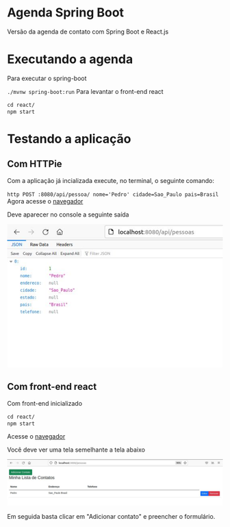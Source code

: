 # Agenda Spring Boot
Versão da agenda de contato com Spring Boot e React.js

# Executando a agenda
Para executar o spring-boot

`
./mvnw spring-boot:run
`
Para levantar o front-end react

```
cd react/
npm start
```

# Testando a aplicação

## Com HTTPie

Com a aplicação já incializada execute, no terminal,  o seguinte comando:

`
http POST :8080/api/pessoa/ nome='Pedro' cidade=Sao_Paulo pais=Brasil
`
Agora acesse o [navegador](http://localhost:8080/api/pessoas)


Deve aparecer no console a seguinte saída

![Saida](/images/output.jpg)

## Com front-end react

Com front-end inicializado 
```
cd react/
npm start
```

Acesse o  [navegador](http://localhost:3000/pessoas)

Você deve ver uma tela semelhante a tela abaixo

![Saida](/images/output2.jpg)

Em seguida basta clicar em "Adicionar contato" e preencher o formulário.

